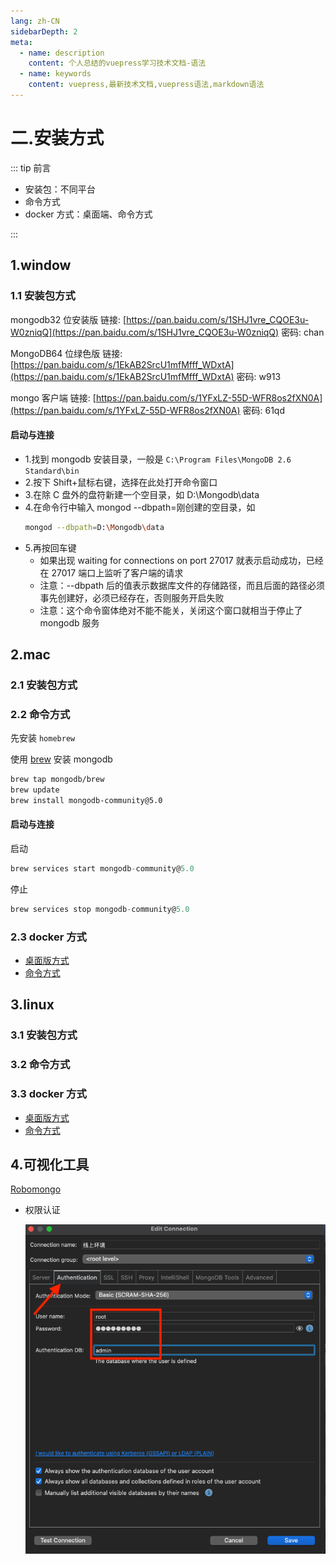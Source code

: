 ```yaml
---
lang: zh-CN
sidebarDepth: 2
meta:
  - name: description
    content: 个人总结的vuepress学习技术文档-语法
  - name: keywords
    content: vuepress,最新技术文档,vuepress语法,markdown语法
---
```


# 二.安装方式

::: tip 前言

- 安装包：不同平台
- 命令方式
- docker 方式：桌面端、命令方式

:::

## 1.window

### 1.1 安装包方式

mongodb32 位安装版 链接: [https://pan.baidu.com/s/1SHJ1vre_CQOE3u-W0zniqQ](https://pan.baidu.com/s/1SHJ1vre_CQOE3u-W0zniqQ) 密码: chan

MongoDB64 位绿色版 链接: [https://pan.baidu.com/s/1EkAB2SrcU1mfMfff_WDxtA](https://pan.baidu.com/s/1EkAB2SrcU1mfMfff_WDxtA) 密码: w913

mongo 客户端 链接: [https://pan.baidu.com/s/1YFxLZ-55D-WFR8os2fXN0A](https://pan.baidu.com/s/1YFxLZ-55D-WFR8os2fXN0A) 密码: 61qd

#### 启动与连接

- 1.找到 mongodb 安装目录，一般是 `C:\Program Files\MongoDB 2.6 Standard\bin`
- 2.按下 Shift+鼠标右键，选择在此处打开命令窗口
- 3.在除 C 盘外的盘符新建一个空目录，如 D:\Mongodb\data
- 4.在命令行中输入 mongod --dbpath=刚创建的空目录，如
  ```sh
  mongod --dbpath=D:\Mongodb\data
  ```
- 5.再按回车键
  - 如果出现 waiting for connections on port 27017 就表示启动成功，已经在 27017 端口上监听了客户端的请求
  - 注意：--dbpath 后的值表示数据库文件的存储路径，而且后面的路径必须事先创建好，必须已经存在，否则服务开启失败
  - 注意：这个命令窗体绝对不能不能关，关闭这个窗口就相当于停止了 mongodb 服务

## 2.mac

### 2.1 安装包方式

### 2.2 命令方式

先安装 `homebrew`

使用 [brew](http://brew.sh/) 安装 mongodb

```sh
brew tap mongodb/brew
brew update
brew install mongodb-community@5.0
```

#### 启动与连接

启动

```js
brew services start mongodb-community@5.0
```

停止

```js
brew services stop mongodb-community@5.0
```

### 2.3 docker 方式

- [桌面版方式](https://zhoubichuan.com/web-docker/base/1.desktop/4.mongodb.html)
- [命令方式](https://zhoubichuan.com/web-docker/base/2.practice/4.mongodb.html)

## 3.linux

### 3.1 安装包方式

### 3.2 命令方式

### 3.3 docker 方式

- [桌面版方式](https://zhoubichuan.com/web-docker/base/1.desktop/4.mongodb.html)
- [命令方式](https://zhoubichuan.com/web-docker/base/2.practice/4.mongodb.html)

## 4.可视化工具

[Robomongo](https://robomongo.org)

- 权限认证

  ![](./1.png)
